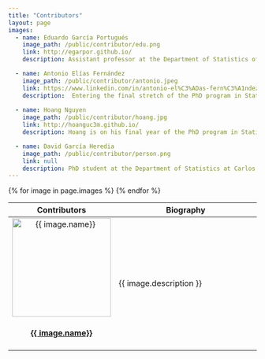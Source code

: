 ```yaml
---
title: "Contributors"
layout: page
images:
  - name: Eduardo García Portugués
    image_path: /public/contributor/edu.png
    link: http://egarpor.github.io/  
    description: Assistant professor at the Department of Statistics of Carlos III University of Madrid. Enthusiast of coding since his early days as a student fighting against <code class="highlighter-rouge">FORTRAN</code>. Now with a reasonable expertise in <code class="highlighter-rouge">R</code> and its evolving ecosystem. His developed software is available at <a href="https://github.com/egarpor/">https://github.com/egarpor/</a>

  - name: Antonio Elías Fernández
    image_path: /public/contributor/antonio.jpeg
    link: https://www.linkedin.com/in/antonio-el%C3%ADas-fern%C3%A1ndez-656ab495/
    description:  Entering the final stretch of the PhD program in Statistics at Carlos III University of Madrid. <code class="highlighter-rouge">gretl</code> was his first contact with the open-source world and got stunned by the <code class="highlighter-rouge">R</code> community. His codes are devoted to complex data analysis.
  
  - name: Hoang Nguyen
    image_path: /public/contributor/hoang.jpg
    link: http://hoanguc3m.github.io/
    description: Hoang is on his final year of the PhD program in Statistics at Carlos III University of Madrid. He enjoys Bayesian inference and statistical computation. He contributes to several <code class="highlighter-rouge">R</code> packages in his <a href="https://github.com/hoanguc3m/">repositories</a>. 

  - name: David García Heredia
    image_path: /public/contributor/person.png
    link: null
    description: PhD student at the Department of Statistics at Carlos III University of Madrid, his research interests have led him to have programming as an essential part of his daily work. Although most of his code is made in <code class="highlighter-rouge">C++</code>, he is also fan of other languages as <code class="highlighter-rouge">Julia</code>, <code class="highlighter-rouge">R</code> or <code class="highlighter-rouge">MATLAB</code>.
---
```


<table>
<colgroup>
<col width="30%" />
<col width="70%" />
</colgroup>
<thead>
<tr class="header">
<th>Contributors</th>
<th>Biography</th>
</tr>
</thead>
<tbody>
{% for image in page.images %}
<tr>
<td align="center">
      <a href="{{ image.link }}">
        <img src="{{ image.image_path }}" width="200" alt="{{ image.name}}" class="avatar"/> 
        <h4>{{ image.name}}</h4>
      </a> 
</td>
<td>     
      <p>{{ image.description }}</p>
</td>
</tr>
{% endfor %}
</tbody>
</table>
